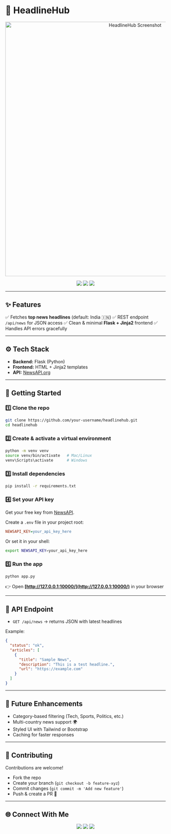 

# 📰 HeadlineHub

<p align="center">
  <img src="screenshot.png" alt="HeadlineHub Screenshot" width="800"/>
</p>  

<p align="center">
  <img src="https://img.shields.io/badge/Python-3.13-blue?style=for-the-badge&logo=python&logoColor=white" />
  <img src="https://img.shields.io/badge/Flask-2.3-black?style=for-the-badge&logo=flask&logoColor=white" />
  <img src="https://img.shields.io/badge/NewsAPI-powered-orange?style=for-the-badge&logo=rss&logoColor=white" />
</p>  

---

## ✨ Features

✅ Fetches **top news headlines** (default: India 🇮🇳)
✅ REST endpoint `/api/news` for JSON access
✅ Clean & minimal **Flask + Jinja2** frontend
✅ Handles API errors gracefully

---

## ⚙️ Tech Stack

* **Backend:** Flask (Python)
* **Frontend:** HTML + Jinja2 templates
* **API:** [NewsAPI.org](https://newsapi.org)

---

## 🚀 Getting Started

### 1️⃣ Clone the repo

```bash
git clone https://github.com/your-username/headlinehub.git
cd headlinehub
```

### 2️⃣ Create & activate a virtual environment

```bash
python -m venv venv
source venv/bin/activate   # Mac/Linux
venv\Scripts\activate      # Windows
```

### 3️⃣ Install dependencies

```bash
pip install -r requirements.txt
```

### 4️⃣ Set your API key

Get your free key from [NewsAPI](https://newsapi.org/register).

Create a `.env` file in your project root:

```ini
NEWSAPI_KEY=your_api_key_here
```

Or set it in your shell:

```bash
export NEWSAPI_KEY=your_api_key_here
```

### 5️⃣ Run the app

```bash
python app.py
```

👉 Open **[http://127.0.0.1:10000/](http://127.0.0.1:10000/)** in your browser

---

## 📡 API Endpoint

* `GET /api/news` → returns JSON with latest headlines

Example:

```json
{
  "status": "ok",
  "articles": [
    {
      "title": "Sample News",
      "description": "This is a test headline.",
      "url": "https://example.com"
    }
  ]
}
```

---

## 🔮 Future Enhancements

* Category-based filtering (Tech, Sports, Politics, etc.)
* Multi-country news support 🌍
* Styled UI with Tailwind or Bootstrap
* Caching for faster responses

---

## 🤝 Contributing

Contributions are welcome!

* Fork the repo
* Create your branch (`git checkout -b feature-xyz`)
* Commit changes (`git commit -m 'Add new feature'`)
* Push & create a PR 🚀

---

## 🌐 Connect With Me

<p align="center">
  <a href="https://github.com/Anna-Simmi"><img src="https://img.shields.io/badge/GitHub-%23121011.svg?&style=for-the-badge&logo=github&logoColor=white" /></a>
  <a href="https://www.linkedin.com/in/anna-simmi-m-d-797ba8339"><img src="https://img.shields.io/badge/LinkedIn-%230077B5.svg?&style=for-the-badge&logo=linkedin&logoColor=white" /></a>
  <a href="annasimmim@gmail.com"><img src="https://img.shields.io/badge/Email-D14836?style=for-the-badge&logo=gmail&logoColor=white" /></a>
</p>  
